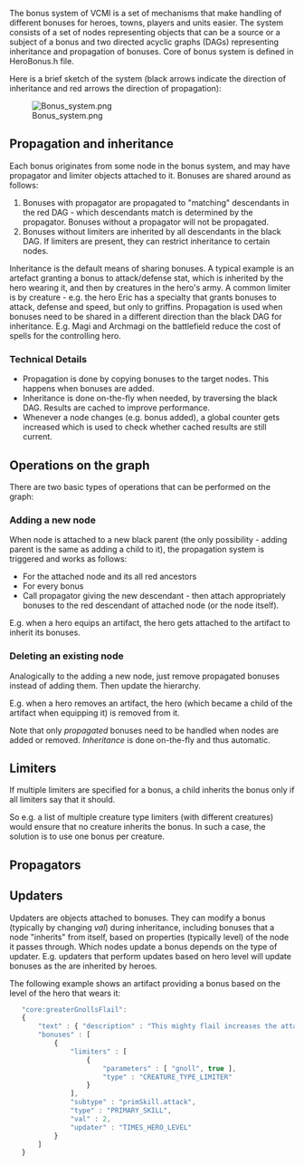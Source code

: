 The bonus system of VCMI is a set of mechanisms that make handling of different bonuses for heroes, towns, players and units easier. The system consists of a set of nodes representing objects that can be a source or a subject of a bonus and two directed acyclic graphs (DAGs) representing inheritance and propagation of bonuses. Core of bonus system is defined in HeroBonus.h file.

Here is a brief sketch of the system (black arrows indicate the direction of inheritance and red arrows the direction of propagation):

<figure>
<img src="Bonus_system.png" title="Bonus_system.png" />
<figcaption>Bonus_system.png</figcaption>
</figure>

## Propagation and inheritance

Each bonus originates from some node in the bonus system, and may have propagator and limiter objects attached to it. Bonuses are shared around as follows:

1.  Bonuses with propagator are propagated to "matching" descendants in the red DAG - which descendants match is determined by the propagator. Bonuses without a propagator will not be propagated. 
2.  Bonuses without limiters are inherited by all descendants in the black DAG. If limiters are present, they can restrict inheritance to certain nodes.

Inheritance is the default means of sharing bonuses. A typical example is an artefact granting a bonus to attack/defense stat, which is inherited by the hero wearing it, and then by creatures in the hero's army.
A common limiter is by creature - e.g. the hero Eric has a specialty that grants bonuses to attack, defense and speed, but only to griffins.
Propagation is used when bonuses need to be shared in a different direction than the black DAG for inheritance. E.g. Magi and Archmagi on the battlefield reduce the cost of spells for the controlling hero.

### Technical Details

-   Propagation is done by copying bonuses to the target nodes. This happens when bonuses are added.
-   Inheritance is done on-the-fly when needed, by traversing the black DAG. Results are cached to improve performance.
-   Whenever a node changes (e.g. bonus added), a global counter gets increased which is used to check whether cached results are still current.

## Operations on the graph

There are two basic types of operations that can be performed on the graph:

### Adding a new node

When node is attached to a new black parent (the only possibility - adding parent is the same as adding a child to it), the propagation system is triggered and works as follows:
- For the attached node and its all red ancestors
- For every bonus
- Call propagator giving the new descendant - then attach appropriately bonuses to the red descendant of attached node (or the node itself).

E.g. when a hero equips an artifact, the hero gets attached to the artifact to inherit its bonuses.

### Deleting an existing node

Analogically to the adding a new node, just remove propagated bonuses instead of adding them. Then update the hierarchy.

E.g. when a hero removes an artifact, the hero (which became a child of the artifact when equipping it) is removed from it.

Note that only *propagated* bonuses need to be handled when nodes are added or removed. *Inheritance* is done on-the-fly and thus automatic.

## Limiters

If multiple limiters are specified for a bonus, a child inherits the bonus only if all limiters say that it should.

So e.g. a list of multiple creature type limiters (with different creatures) would ensure that no creature inherits the bonus. In such a case, the solution is to use one bonus per creature.

## Propagators

## Updaters

Updaters are objects attached to bonuses. They can modify a bonus (typically by changing *val*) during inheritance, including bonuses that a node "inherits" from itself, based on properties (typically level) of the node it passes through. Which nodes update a bonus depends on the type of updater. E.g. updaters that perform updates based on hero level will update bonuses as the are inherited by heroes.

The following example shows an artifact providing a bonus based on the level of the hero that wears it:

```javascript
   "core:greaterGnollsFlail":
   {
       "text" : { "description" : "This mighty flail increases the attack of all gnolls under the hero's command by twice the hero's level." },
       "bonuses" : [
           {
               "limiters" : [
                   {
                       "parameters" : [ "gnoll", true ],
                       "type" : "CREATURE_TYPE_LIMITER"
                   }
               ],
               "subtype" : "primSkill.attack",
               "type" : "PRIMARY_SKILL",
               "val" : 2,
               "updater" : "TIMES_HERO_LEVEL"
           }
       ]
   }
```
